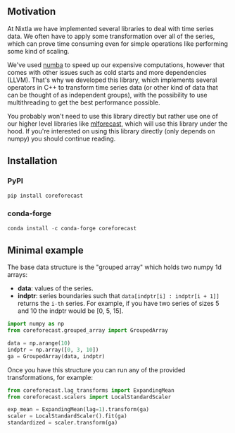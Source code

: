## Motivation
At Nixtla we have implemented several libraries to deal with time series data. We often have to apply some transformation over all of the series, which can prove time consuming even for simple operations like performing some kind of scaling.

We've used [numba](https://numba.pydata.org/) to speed up our expensive computations, however that comes with other issues such as cold starts and more dependencies (LLVM). That's why we developed this library, which implements several operators in C++ to transform time series data (or other kind of data that can be thought of as independent groups), with the possibility to use multithreading to get the best performance possible.

You probably won't need to use this library directly but rather use one of our higher level libraries like [mlforecast](https://nixtlaverse.nixtla.io/mlforecast/docs/how-to-guides/lag_transforms_guide.html#built-in-transformations-experimental), which will use this library under the hood. If you're interested on using this library directly (only depends on numpy) you should continue reading.

## Installation

### PyPI
```python
pip install coreforecast
```

### conda-forge
```python
conda install -c conda-forge coreforecast
```

## Minimal example
The base data structure is the "grouped array" which holds two numpy 1d arrays:

* **data**: values of the series.
* **indptr**: series boundaries such that `data[indptr[i] : indptr[i + 1]]` returns the `i-th` series. For example, if you have two series of sizes 5 and 10 the indptr would be [0, 5, 15].

```python
import numpy as np
from coreforecast.grouped_array import GroupedArray

data = np.arange(10)
indptr = np.array([0, 3, 10])
ga = GroupedArray(data, indptr)
```

Once you have this structure you can run any of the provided transformations, for example:

```python
from coreforecast.lag_transforms import ExpandingMean
from coreforecast.scalers import LocalStandardScaler

exp_mean = ExpandingMean(lag=1).transform(ga)
scaler = LocalStandardScaler().fit(ga)
standardized = scaler.transform(ga)
```
